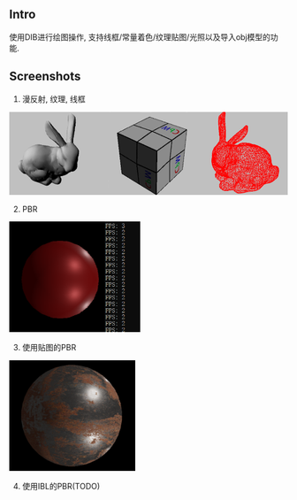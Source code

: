 ## Intro
使用DIB进行绘图操作, 支持线框/常量着色/纹理贴图/光照以及导入obj模型的功能.

## Screenshots

1. 漫反射, 纹理, 线框

<img src="img\merge.png" height="150px"/>

2. PBR

<img src="img\PBR_Ball.png" height="200px"/>

3. 使用贴图的PBR

<img src="img\texture_filtering\Bilinear_filtering2.PNG" height="200px"/>

 

4. 使用IBL的PBR(TODO) 